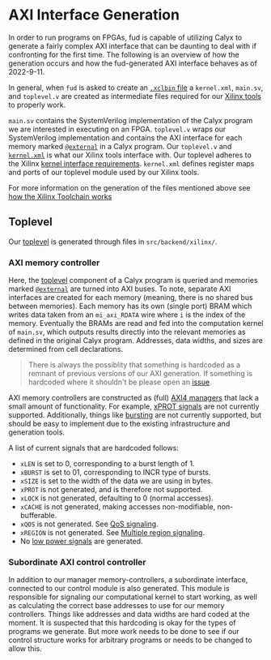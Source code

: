 # AXI Interface Generation


In order to run programs on FPGAs, fud is capable of utilizing
Calyx to generate a fairly complex AXI interface that can be daunting
to deal with if confronting for the first time.
The following is an overview of how the generation occurs
and how the fud-generated AXI interface behaves as of 2022-9-11.

In general, when `fud` is asked to create an [`.xclbin` file][xclbin] a `kernel.xml`,
`main.sv`, and `toplevel.v` are created as intermediate files required for our
[Xilinx tools][xilinx_tools] to properly work.


`main.sv` contains the SystemVerilog implementation of the Calyx program
we are interested in executing on an FPGA.
`toplevel.v` wraps our SystemVerilog implementation and contains
the AXI interface for each memory marked [`@external`][external] in a Calyx program.
Our `toplevel.v` and [`kernel.xml`][kernel_xml] is what our Xilinx tools interface with.
Our toplevel adheres to the Xilinx [kernel interface requirements][kernel_requirements].
`kernel.xml` defines register maps and ports of our
toplevel module used by our Xilinx tools.

For more information on the generation of the files mentioned above see [how the Xilinx Toolchain works][xilinx_how]

## Toplevel

Our [toplevel][toplevel] is generated through files in `src/backend/xilinx/`.

### AXI memory controller
Here, the [toplevel][toplevel] component of a Calyx program is queried and
memories marked [`@external`][external] are turned into AXI buses.
To note, separate AXI interfaces are created for each memory
(meaning, there is no shared bus between memories). Each memory has its own
(single port) BRAM which writes data taken from an `mi_axi_RDATA` wire where `i` is the index of
the memory. Eventually the BRAMs are read and fed into the
computation kernel of `main.sv`, which outputs results directly into the relevant
memories as defined in the original Calyx program.
Addresses, data widths, and sizes are determined from cell declarations.

> There is always the possiblity that something is hardcoded as a remnant
> of previous versions of our AXI generation. If something is hardcoded where it shouldn't
> be please open an [issue][issues].

AXI memory controllers are constructed as (full) [AXI4 managers][signals] that lack a small amount
of functionality. For example, [xPROT signals][access_protection] are not currently supported.
Additionally, things like [bursting][bursting] are not currently supported, but should be
easy to implement due to the existing infrastructure and generation tools.


A list of current signals that are hardcoded follows:

* `xLEN` is set to 0, corresponding to a burst length of 1.
* `xBURST` is set to 01, corresponding to INCR type of bursts.
* `xSIZE` is set to the width of the data we are using in bytes.
* `xPROT` is not generated, and is therefore not supported.
* `xLOCK` is not generated, defaulting to 0 (normal accesses).
* `xCACHE` is not generated, making accesses non-modifiable, non-bufferable.
* `xQOS` is not generated. See [QoS signaling](https://developer.arm.com/documentation/ihi0022/e/AMBA-AXI3-and-AXI4-Protocol-Specification/AXI4-Additional-Signaling/QoS-signaling/QoS-interface-signals?lang=en).
* `xREGION` is not generated. See [Multiple region signaling](https://developer.arm.com/documentation/ihi0022/e/AMBA-AXI3-and-AXI4-Protocol-Specification/AXI4-Additional-Signaling/Multiple-region-signaling/Additional-interface-signals?lang=en).
* No [low power signals](https://developer.arm.com/documentation/ihi0022/e/AMBA-AXI3-and-AXI4-Protocol-Specification/Signal-Descriptions/Low-power-interface-signals?lang=en) are generated.

### Subordinate AXI control controller
In addition to our manager memory-controllers, a subordinate interface,
connected to our control module is also generated.
This module is responsible for signaling
our computational kernel to start working, as well as calculating the correct
base addresses to use for our memory controllers. Things like addresses and
data widths are hard coded at the moment. It is suspected that this hardcoding
is okay for the types of programs we generate. But more work needs to be done to see
if our control structure works for arbitrary programs or needs to be changed to
allow this.


[pynq]: https://github.com/Xilinx/PYNQ
[xclbin]: https://xilinx.github.io/XRT/2021.2/html/formats.html#xclbin
[xilinx_tools]: https://github.com/calyxir/calyx/blob/master/docs/fud/xilinx.md
[kernel_xml]: https://docs.xilinx.com/r/en-US/ug1393-vitis-application-acceleration/RTL-Kernel-XML-File
[external]: https://docs.calyxir.org/lang/attributes.html?highlight=external#external
[issues]: https://github.com/calyxir/calyx/issues
[signals]: https://developer.arm.com/documentation/ihi0022/e/AMBA-AXI3-and-AXI4-Protocol-Specification/Signal-Descriptions?lang=en
[bursting]: https://developer.arm.com/documentation/ihi0022/e/AMBA-AXI3-and-AXI4-Protocol-Specification/Single-Interface-Requirements/Transaction-structure/Address-structure?lang=en
[access_protection]: https://developer.arm.com/documentation/ihi0022/e/AMBA-AXI3-and-AXI4-Protocol-Specification/Transaction-Attributes/Access-permissions?lang=en
[toplevel]: https://docs.calyxir.org/lang/attributes.html?highlight=toplevel#toplevel
[xilinx_how]: https://docs.calyxir.org/fud/xilinx.html?highlight=synthesis#how-it-works
[kernel_requirements]: https://docs.xilinx.com/r/en-US/ug1393-vitis-application-acceleration/Kernel-Interface-Requirements
